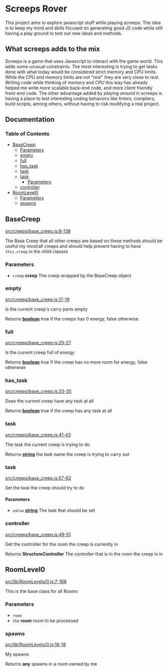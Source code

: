 # Screeps Rover

This project aims to explore javascript stuff while playing screeps. The idea is
to keep my mind and skills focused on generating good JS code while still having
a play ground to test out new ideas and methods.

## What screeps adds to the mix

Screeps is a game that uses Javascript to interact with the game world. This
adds some unusual constraints. The most interesting is trying to get tasks done
with what today would be considered strict memory and CPU limits. While the CPU
and memory limits are not "_real_" they are very close to _real_. Writing code
while thinking of _memory_ and _CPU_ this way has already helped me write more
scalable back-end code, and more client friendly front-end code. The other
advantage added by _playing around_ in screeps is having a place to test
interesting coding behaviors like linters, compilers, build scripts, among
others, without having to risk modifying a real project.

## Documentation
<!-- Generated by documentation.js. Update this documentation by updating the source code. -->

### Table of Contents

*   [BaseCreep][1]
    *   [Parameters][2]
    *   [empty][3]
    *   [full][4]
    *   [has\_task][5]
    *   [task][6]
    *   [task][7]
        *   [Parameters][8]
    *   [controller][9]
*   [RoomLevel0][10]
    *   [Parameters][11]
    *   [spawns][12]

## BaseCreep

[src/creeps/base\_creep.js:8-138][13]

The Base Creep that all other creeps are based on
these methods should be useful my most/all creeps and should
help prevent having to have `this.creep` in the child classes

### Parameters

*   `creep` **creep** The creep wrapped by the BaseCreep object

### empty

[src/creeps/base\_creep.js:17-19][14]

Is the current creep's carry parts empty

Returns **[boolean][15]** true if the creeps has 0 energy, false otherwise.

### full

[src/creeps/base\_creep.js:25-27][16]

Is the current creep full of energy

Returns **[boolean][15]** true if the creep has no more room for energy, false otherwise

### has\_task

[src/creeps/base\_creep.js:33-35][17]

Does the current creep have any task at all

Returns **[boolean][15]** true if the creep has any task at all

### task

[src/creeps/base\_creep.js:41-43][18]

The task the current creep is trying to do

Returns **[string][19]** the task name the creep is trying to carry out

### task

[src/creeps/base\_creep.js:57-62][20]

Set the task the creep should try to do

#### Parameters

*   `value` **[string][19]** The task that should be set

### controller

[src/creeps/base\_creep.js:49-51][21]

Get the controller for the room the creep is currently in

Returns **StructureController** The controller that is in the room the creep is in

## RoomLevel0

[src/lib/RoomLevels/0.js:7-168][22]

This is the base class for all Rooms

### Parameters

*   `room` &#x20;
*   `the` **room** room to be processed

### spawns

[src/lib/RoomLevels/0.js:16-18][23]

My spawns

Returns **any** spawns in a room owned by me

[1]: #basecreep

[2]: #parameters

[3]: #empty

[4]: #full

[5]: #has_task

[6]: #task

[7]: #task-1

[8]: #parameters-1

[9]: #controller

[10]: #roomlevel0

[11]: #parameters-2

[12]: #spawns

[13]: https://github.com/coteyr/screeps-rover/blob/853903c72dcd4a9dbd2423891e0cdcb0cc872214/src/creeps/base_creep.js#L8-L138 "Source code on GitHub"

[14]: https://github.com/coteyr/screeps-rover/blob/853903c72dcd4a9dbd2423891e0cdcb0cc872214/src/creeps/base_creep.js#L17-L19 "Source code on GitHub"

[15]: https://developer.mozilla.org/docs/Web/JavaScript/Reference/Global_Objects/Boolean

[16]: https://github.com/coteyr/screeps-rover/blob/853903c72dcd4a9dbd2423891e0cdcb0cc872214/src/creeps/base_creep.js#L25-L27 "Source code on GitHub"

[17]: https://github.com/coteyr/screeps-rover/blob/853903c72dcd4a9dbd2423891e0cdcb0cc872214/src/creeps/base_creep.js#L33-L35 "Source code on GitHub"

[18]: https://github.com/coteyr/screeps-rover/blob/853903c72dcd4a9dbd2423891e0cdcb0cc872214/src/creeps/base_creep.js#L41-L43 "Source code on GitHub"

[19]: https://developer.mozilla.org/docs/Web/JavaScript/Reference/Global_Objects/String

[20]: https://github.com/coteyr/screeps-rover/blob/853903c72dcd4a9dbd2423891e0cdcb0cc872214/src/creeps/base_creep.js#L57-L62 "Source code on GitHub"

[21]: https://github.com/coteyr/screeps-rover/blob/853903c72dcd4a9dbd2423891e0cdcb0cc872214/src/creeps/base_creep.js#L49-L51 "Source code on GitHub"

[22]: https://github.com/coteyr/screeps-rover/blob/853903c72dcd4a9dbd2423891e0cdcb0cc872214/src/lib/RoomLevels/0.js#L7-L168 "Source code on GitHub"

[23]: https://github.com/coteyr/screeps-rover/blob/853903c72dcd4a9dbd2423891e0cdcb0cc872214/src/lib/RoomLevels/0.js#L16-L18 "Source code on GitHub"
